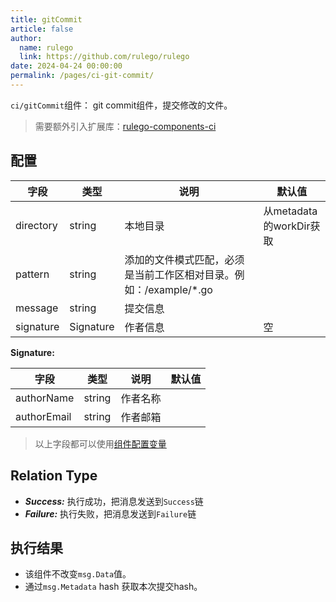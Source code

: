 ```yaml
---
title: gitCommit
article: false
author: 
  name: rulego
  link: https://github.com/rulego/rulego
date: 2024-04-24 00:00:00
permalink: /pages/ci-git-commit/
---
```


`ci/gitCommit`组件：<Badge text="v0.25.0+"/> git commit组件，提交修改的文件。

>需要额外引入扩展库：[rulego-components-ci](https://github.com/rulego/rulego-components-ci)

## 配置

| 字段        | 类型        | 说明                                      | 默认值                 |
|-----------|-----------|-----------------------------------------|---------------------|
| directory | string    | 本地目录                                    | 从metadata的workDir获取 |
| pattern   | string    | 添加的文件模式匹配，必须是当前工作区相对目录。例如：/example/*.go |                     |
| message   | string    | 提交信息                                    |                     |
| signature | Signature | 作者信息                                    | 空                   |

**Signature:**

| 字段          | 类型     | 说明   | 默认值 |
|-------------|--------|------|-----|
| authorName  | string | 作者名称 |     |
| authorEmail | string | 作者邮箱 |     |

> 以上字段都可以使用[组件配置变量](/pages/baa05c/)

## Relation Type

- ***Success:*** 执行成功，把消息发送到`Success`链
- ***Failure:*** 执行失败，把消息发送到`Failure`链

## 执行结果

- 该组件不改变`msg.Data`值。
- 通过`msg.Metadata` hash 获取本次提交hash。